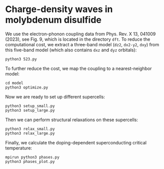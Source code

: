 # Charge-density waves in molybdenum disulfide

We use the electron-phonon coupling data from Phys. Rev. X 13, 041009 (2023),
see Fig. 9, which is located in the directory `dft`. To reduce the computational
cost, we extract a three-band model (`dz2`, `dx2-y2`, `dxy`) from this five-band
model (which also contains `dxz` and `dyz` orbitals):

    python3 523.py

To further reduce the cost, we map the coupling to a nearest-neighbor model:

    cd model
    python3 optimize.py

Now we are ready to set up different supercells:

    python3 setup_small.py
    python3 setup_large.py

Then we can perform structural relaxations on these supercells:

    python3 relax_small.py
    python3 relax_large.py

Finally, we calculate the doping-dependent superconducting critical temperature:

    mpirun python3 phases.py
    python3 phases_plot.py
